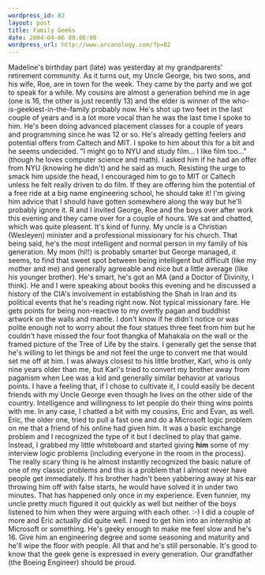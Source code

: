 ```yaml
--- 
wordpress_id: 82
layout: post
title: Family Geeks
date: 2004-04-06 00:06:00
wordpress_url: http://www.arcanology.com/?p=82
---
```

Madeline's birthday part (late) was yesterday at my grandparents' retirement community. As it turns out, my Uncle George, his two sons, and his wife, Roe, are in town for the week. They came by the party and we got to speak for a while. My cousins are almost a generation behind me in age (one is 16, the other is just recently 13) and the elder is winner of the who-is-geekiest-in-the-family probably now. He's shot up two feet in the last couple of years and is a lot more vocal than he was the last time I spoke to him. He's been doing advanced placement classes for a couple of years and programming since he was 12 or so. He's already getting feelers and potential offers from Caltech and MIT. I spoke to him about this for a bit and he seems undecided. "I might go to NYU and study film... I like film too..." (though he loves computer science and math). I asked him if he had an offer from NYU (knowing he didn't) and he said as much. Resisting the urge to smack him upside the head, I encouraged him to go to MIT or Caltech unless he felt really driven to do film. If they are offering him the potential of a free ride at a big name engineering school, he should take it! I'm giving him advice that I should have gotten somewhere along the way but he'll probably ignore it. R and I invited George, Roe and the boys over after work this evening and they came over for a couple of hours. We sat and chatted, which was quite pleasent. It's kind of funny. My uncle is a Christian (Wesleyen) minister and a professional missionary for his church. That being said, he's the most intelligent and normal person in my family of his generation. My mom (hi!!) is probably smarter but George managed, it seems, to find that sweet spot between being intelligent but difficult (like my mother and me) and generally agreeable and nice but a little average (like his younger brother). He's smart, he's got an MA (and a Doctor of Divinity, I think). He and I were speaking about books this evening and he discussed a history of the CIA's involvement in establishing the Shah in Iran and its political events that he's reading right now. Not typical missionary fare. He gets points for being non-reactive to my overtly pagan and buddhist artwork on the walls and mantle. I don't know if he didn't notice or was polite enough not to worry about the four statues three feet from him but he couldn't have missed the four foot thangka of Mahakala on the wall or the framed picture of the Tree of Life by the stairs. I generally get the sense that he's willing to let things be and not feel the urge to convert me that would set me off at him. I was always closest to his little brother, Karl, who is only nine years older than me, but Karl's tried to convert my brother away from paganism when Lee was a kid and generally similar behavior at various points. I have a feeling that, if I chose to cultivate it, I could easily be decent friends with my Uncle George even though he lives on the other side of the country. Intelligence and willingness to let people do their thing wins points with me. In any case, I chatted a bit with my cousins, Eric and Evan, as well. Eric, the older one, tried to pull a fast one and do a Microsoft logic problem on me that a friend of his online had given him. It was a basic exchange problem and I recognized the type of it but I declined to play that game. Instead, I grabbed my little whiteboard and started giving <b>him</b> some of my interview logic problems (including everyone in the room in the process). The really scary thing is he almost instantly recognized the basic nature of one of my classic problems and this is a problem that I almost never have people get immediately. If his brother hadn't been yabbering away at his ear throwing him off with false starts, he would have solved it in under two minutes. That has happened only once in my experience. Even funnier, my uncle pretty much figured it out quickly as well but neither of the boys listened to him when they were arguing with each other. :-) I did a couple of more and Eric actually did quite well. I need to get him into an internship at Microsoft or something. He's geeky enough to make me feel slow and he's 16. Give him an engineering degree and some seasoning and maturity and he'll wipe the floor with people. All that and he's still personable. It's good to know that the geek gene is expressed in every generation. Our grandfather (the Boeing Engineer) should be proud.